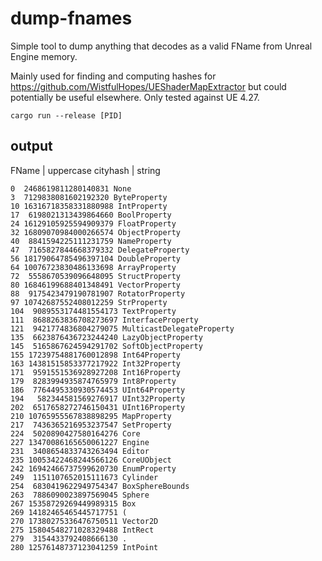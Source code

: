 # dump-fnames
Simple tool to dump anything that decodes as a valid FName from Unreal Engine memory.

Mainly used for finding and computing hashes for
https://github.com/WistfulHopes/UEShaderMapExtractor but could potentially be
useful elsewhere. Only tested against UE 4.27.

```
cargo run --release [PID]
```

## output
FName | uppercase cityhash | string
```
0  2468619811280140831 None
3  7129838081602192320 ByteProperty
10 16316718358331880988 IntProperty
17  6198021313439864660 BoolProperty
24 16129105925594909379 FloatProperty
32 16809070984000266574 ObjectProperty
40  8841594225111231759 NameProperty
47  7165827844668379332 DelegateProperty
56 18179064785496397104 DoubleProperty
64 10076723830486133698 ArrayProperty
72  5558670539096648095 StructProperty
80 16846199688401348491 VectorProperty
88  9175423479190781907 RotatorProperty
97 10742687552408012259 StrProperty
104  9089553174481554173 TextProperty
111  8688263836708273697 InterfaceProperty
121  9421774836804279075 MulticastDelegateProperty
135  6623876436723244240 LazyObjectProperty
145  5165867624594291702 SoftObjectProperty
155 17239754881760012898 Int64Property
163 14381515853377217922 Int32Property
171  9591551536928927208 Int16Property
179  8283994935874765979 Int8Property
186  7764495330930574453 UInt64Property
194   582344581569276917 UInt32Property
202  6517658272746150431 UInt16Property
210 10765955567838898295 MapProperty
217  7436365216953237547 SetProperty
224  5020890427580164276 Core
227 13470086165650061227 Engine
231  3408654833743263494 Editor
235 10053422468244566126 CoreUObject
242 16942466737599620730 EnumProperty
249  1151107652015111673 Cylinder
254  6830419622949754347 BoxSphereBounds
263  7886090023897569045 Sphere
267 15358729269449989315 Box
269 14182465465445717751 (
270 17380275336476750511 Vector2D
275 15804548271028329488 IntRect
279  3154433792408666130 .
280 12576148737123041259 IntPoint
```
